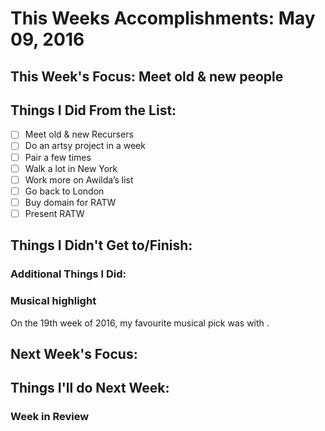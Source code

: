 # This Weeks Accomplishments: May 09, 2016

## This Week's Focus: Meet old & new people

## Things I Did From the List:
- [ ] Meet old & new Recursers
- [ ] Do an artsy project in a week
- [ ] Pair a few times
- [ ] Walk a lot in New York
- [ ] Work more on Awilda’s list
- [ ] Go back to London
- [ ] Buy domain for RATW
- [ ] Present RATW

## Things I Didn't Get to/Finish:

### Additional Things I Did:

### Musical highlight
On the 19th week of 2016, my favourite musical pick was []() with []().

## Next Week's Focus:

## Things I'll do Next Week:

### Week in Review
